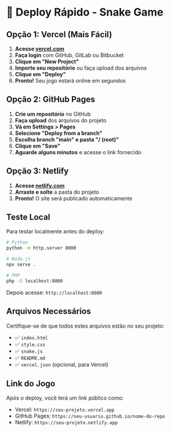 # 🚀 Deploy Rápido - Snake Game

## Opção 1: Vercel (Mais Fácil)

1. **Acesse [vercel.com](https://vercel.com)**
2. **Faça login** com GitHub, GitLab ou Bitbucket
3. **Clique em "New Project"**
4. **Importe seu repositório** ou faça upload dos arquivos
5. **Clique em "Deploy"**
6. **Pronto!** Seu jogo estará online em segundos

## Opção 2: GitHub Pages

1. **Crie um repositório** no GitHub
2. **Faça upload** dos arquivos do projeto
3. **Vá em Settings > Pages**
4. **Selecione "Deploy from a branch"**
5. **Escolha branch "main" e pasta "/ (root)"**
6. **Clique em "Save"**
7. **Aguarde alguns minutos** e acesse o link fornecido

## Opção 3: Netlify

1. **Acesse [netlify.com](https://netlify.com)**
2. **Arraste e solte** a pasta do projeto
3. **Pronto!** O site será publicado automaticamente

## Teste Local

Para testar localmente antes do deploy:

```bash
# Python
python -m http.server 8000

# Node.js
npx serve .

# PHP
php -S localhost:8000
```

Depois acesse: `http://localhost:8000`

## Arquivos Necessários

Certifique-se de que todos estes arquivos estão no seu projeto:
- ✅ `index.html`
- ✅ `style.css`
- ✅ `snake.js`
- ✅ `README.md`
- ✅ `vercel.json` (opcional, para Vercel)

## Link do Jogo

Após o deploy, você terá um link público como:
- Vercel: `https://seu-projeto.vercel.app`
- GitHub Pages: `https://seu-usuario.github.io/nome-do-repo`
- Netlify: `https://seu-projeto.netlify.app`
